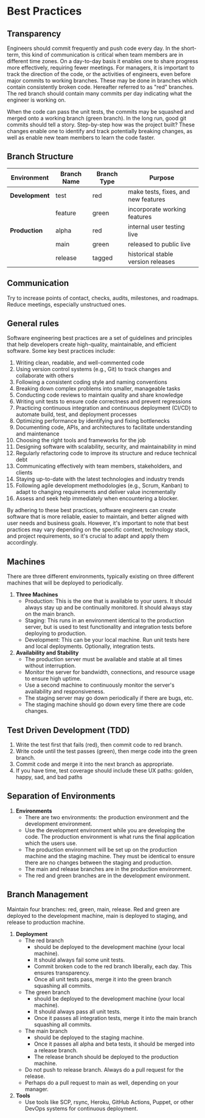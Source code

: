 # Best Practices

## Transparency

Engineers should commit frequently and push code every day. In the short-term, this kind of communication is critical when team members are in different time zones. On a day-to-day basis it enables one to share progress more effectively, requiring fewer meetings. For managers, it is important to track the direction of the code, or the activities of engineers, even before major commits to working branches. These may be done in branches which contain consistently broken code. Hereafter referred to as "red" branches. The red branch should contain many commits per day indicating what the engineer is working on.

When the code can pass the unit tests, the commits may be squashed and merged onto a working branch (green branch). In the long run, good git commits should tell a story. Step-by-step how was the project built? These changes enable one to identify and track potentially breaking changes, as well as enable new team members to learn the code faster. 

## Branch Structure

| Environment  | Branch Name | Branch Type | Purpose
|--------------|-------------|--------------|-------------|
| **Development**	| test		| red | make tests, fixes, and new features
|              		| feature	| green | incorporate working features
| **Production**	| alpha		| red | internal user testing live
|              		| main		| green | released to public live
|              		| release	| tagged | historical stable version releases

## Communication

Try to increase points of contact, checks, audits, milestones, and roadmaps. Reduce meetings, especially unstructued ones.




## General rules

Software engineering best practices are a set of guidelines and principles that help developers create high-quality, maintainable, and efficient software. Some key best practices include:

1. Writing clean, readable, and well-commented code
2. Using version control systems (e.g., Git) to track changes and collaborate with others
3. Following a consistent coding style and naming conventions
4. Breaking down complex problems into smaller, manageable tasks
5. Conducting code reviews to maintain quality and share knowledge
6. Writing unit tests to ensure code correctness and prevent regressions
7. Practicing continuous integration and continuous deployment (CI/CD) to automate build, test, and deployment processes
8. Optimizing performance by identifying and fixing bottlenecks
9. Documenting code, APIs, and architectures to facilitate understanding and maintenance
10. Choosing the right tools and frameworks for the job
11. Designing software with scalability, security, and maintainability in mind
12. Regularly refactoring code to improve its structure and reduce technical debt
13. Communicating effectively with team members, stakeholders, and clients
14. Staying up-to-date with the latest technologies and industry trends
15. Following agile development methodologies (e.g., Scrum, Kanban) to adapt to changing requirements and deliver value incrementally
16. Assess and seek help immediately when encountering a blocker.

By adhering to these best practices, software engineers can create software that is more reliable, easier to maintain, and better aligned with user needs and business goals. However, it's important to note that best practices may vary depending on the specific context, technology stack, and project requirements, so it's crucial to adapt and apply them accordingly.

## Machines

There are three different environments, typically existing on three different machines that will be deployed to periodically.

1. **Three Machines**
   - Production: This is the one that is available to your users. It should always stay up and be continually monitored. It should always stay on the main branch.
   - Staging: This runs in an environment identical to the production server, but is used to test functionality and integration tests before deploying to production.
   - Development: This can be your local machine. Run unit tests here and local deployments. Optionally, integration tests.
2. **Availability and Stability**
   - The production server must be available and stable at all times without interruption.
   - Monitor the server for bandwidth, connections, and resource usage to ensure high uptime.
   - Use a second machine to continuously monitor the server's availability and responsiveness.
   - The staging server may go down periodically if there are bugs, etc.
   - The staging machine should go down every time there are code changes.

## Test Driven Development (TDD)
1. Write the test first that fails (red), then commit code to red branch.
2. Write code until the test passes (green), then merge code into the green branch.
3. Commit code and merge it into the next branch as appropriate.
4. If you have time, test coverage should include these UX paths: golden, happy, sad, and bad paths

## Separation of Environments
1. **Environments**
   - There are two environments: the production environment and the development environment.
   - Use the development environment while you are developing the code. The production environment is what runs the final application which the users use.
   - The production environment will be set up on the production machine and the staging machine. They must be identical to ensure there are no changes between the staging and production.
   - The main and release branches are in the production environment.
   - The red and green branches are in the development environment.

## Branch Management
Maintain four branches: red, green, main, release. Red and green are deployed to the development machine, main is deployed to staging, and release to production machine.

1. **Deployment**
   - The red branch
      - should be deployed to the development machine (your local machine).
      - It should always fail some unit tests.
      - Commit broken code to the red branch liberally, each day. This ensures transparency.
      - Once all unit tests pass, merge it into the green branch squashing all commits.
   - The green branch
      - should be deployed to the development machine (your local machine).
      - It should always pass all unit tests.
      - Once it passes all integration tests, merge it into the main branch squashing all commits.
   - The main branch
      - should be deployed to the staging machine.
      - Once it passes all alpha and beta tests, it should be merged into a release branch.
      - The release branch should be deployed to the production machine.
   - Do not push to release branch. Always do a pull request for the release.
   - Perhaps do a pull request to main as well, depending on your manager.
2. **Tools**
   - Use tools like SCP, rsync, Heroku, GitHub Actions, Puppet, or other DevOps systems for continuous deployment.


